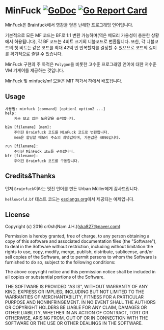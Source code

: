 # MinFuck [![GoDoc](https://godoc.org/github.com/cr0sh/minfuck/mf?status.svg)](https://godoc.org/github.com/cr0sh/minfuck/mf) [![Go Report Card](https://goreportcard.com/badge/github.com/cr0sh/minfuck/mf)](https://goreportcard.com/report/github.com/cr0sh/minfuck/mf)

MinFuck은 Brainfuck에서 영감을 얻은 난해한 프로그래밍 언어입니다.

기본적으로 모든 MF 코드는 BF로 1:1 변환 가능하며(역은 메모리 가용성이 충분한 상황에서 허용됩니다), 각 BF 코드는 4비트 크기의 니블코드로 변환됩니다. 또한, 각 니블코드의 첫 비트는 같은 코드를 최대 42억 번 반복할지를 결정할 수 있으므로 코드의 길이를 획기적으로 줄일 수 있습니다.

MinFuck 구현의 주 목적은 `Polygon`을 비롯한 고수준 프로그래밍 언어에 대한 저수준 VM 기계어를 제공하는 것입니다.

MinFuck 및 minfuck/mf 모듈은 MIT 허가서 하에서 배포됩니다.

## Usage
```
사용법: minfuck [command] [option1 option2 ...]
help:
    지금 보고 있는 도움말을 출력합니다.

b2m [filename] [mem]:
    주어진 Brainfuck 코드를 MinFuck 코드로 변환합니다.
    mem은 할당할 메모리 주소의 최댓값이며, 기본값은 4096입니다.

run [filename]:
    주어진 MinFuck 코드를 구동합니다.
bfr [filename]:
    주어진 Brainfuck 코드를 구동합니다.
```

## Credits&Thanks
먼저 `Brainfuck`이라는 멋진 언어를 만든 Urban Müller에게 감사드립니다.

`helloworld.bf` 테스트 코드는 [esolangs.org](https://esolangs.org/wiki/Brainfuck)에서 제공되는 예제입니다.

## License

Copyright (c) 2016 cr0sh(Nam J.H.)(ska827@naver.com)

Permission is hereby granted, free of charge, to any person obtaining a copy of this software and associated documentation files (the "Software"), to deal in the Software without restriction, including without limitation the rights to use, copy, modify, merge, publish, distribute, sublicense, and/or sell copies of the Software, and to permit persons to whom the Software is furnished to do so, subject to the following conditions:

The above copyright notice and this permission notice shall be included in all copies or substantial portions of the Software.

THE SOFTWARE IS PROVIDED "AS IS", WITHOUT WARRANTY OF ANY KIND, EXPRESS OR IMPLIED, INCLUDING BUT NOT LIMITED TO THE WARRANTIES OF MERCHANTABILITY, FITNESS FOR A PARTICULAR PURPOSE AND NONINFRINGEMENT. IN NO EVENT SHALL THE AUTHORS OR COPYRIGHT HOLDERS BE LIABLE FOR ANY CLAIM, DAMAGES OR OTHER LIABILITY, WHETHER IN AN ACTION OF CONTRACT, TORT OR OTHERWISE, ARISING FROM, OUT OF OR IN CONNECTION WITH THE SOFTWARE OR THE USE OR OTHER DEALINGS IN THE SOFTWARE.
